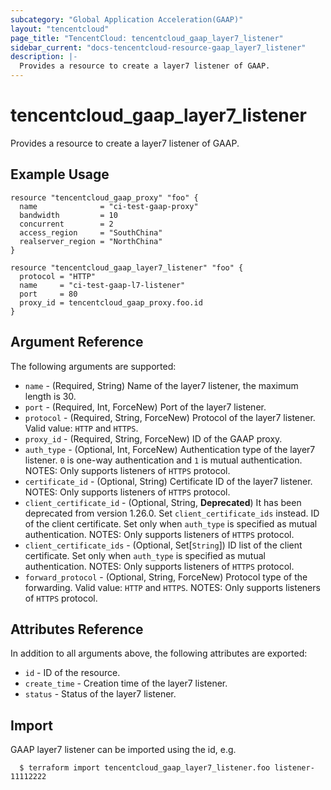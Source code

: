 ```yaml
---
subcategory: "Global Application Acceleration(GAAP)"
layout: "tencentcloud"
page_title: "TencentCloud: tencentcloud_gaap_layer7_listener"
sidebar_current: "docs-tencentcloud-resource-gaap_layer7_listener"
description: |-
  Provides a resource to create a layer7 listener of GAAP.
---
```


# tencentcloud_gaap_layer7_listener

Provides a resource to create a layer7 listener of GAAP.

## Example Usage

```hcl
resource "tencentcloud_gaap_proxy" "foo" {
  name              = "ci-test-gaap-proxy"
  bandwidth         = 10
  concurrent        = 2
  access_region     = "SouthChina"
  realserver_region = "NorthChina"
}

resource "tencentcloud_gaap_layer7_listener" "foo" {
  protocol = "HTTP"
  name     = "ci-test-gaap-l7-listener"
  port     = 80
  proxy_id = tencentcloud_gaap_proxy.foo.id
}
```

## Argument Reference

The following arguments are supported:

* `name` - (Required, String) Name of the layer7 listener, the maximum length is 30.
* `port` - (Required, Int, ForceNew) Port of the layer7 listener.
* `protocol` - (Required, String, ForceNew) Protocol of the layer7 listener. Valid value: `HTTP` and `HTTPS`.
* `proxy_id` - (Required, String, ForceNew) ID of the GAAP proxy.
* `auth_type` - (Optional, Int, ForceNew) Authentication type of the layer7 listener. `0` is one-way authentication and `1` is mutual authentication. NOTES: Only supports listeners of `HTTPS` protocol.
* `certificate_id` - (Optional, String) Certificate ID of the layer7 listener. NOTES: Only supports listeners of `HTTPS` protocol.
* `client_certificate_id` - (Optional, String, **Deprecated**) It has been deprecated from version 1.26.0. Set `client_certificate_ids` instead. ID of the client certificate. Set only when `auth_type` is specified as mutual authentication. NOTES: Only supports listeners of `HTTPS` protocol.
* `client_certificate_ids` - (Optional, Set[`String`]) ID list of the client certificate. Set only when `auth_type` is specified as mutual authentication. NOTES: Only supports listeners of `HTTPS` protocol.
* `forward_protocol` - (Optional, String, ForceNew) Protocol type of the forwarding. Valid value: `HTTP` and `HTTPS`. NOTES: Only supports listeners of `HTTPS` protocol.

## Attributes Reference

In addition to all arguments above, the following attributes are exported:

* `id` - ID of the resource.
* `create_time` - Creation time of the layer7 listener.
* `status` - Status of the layer7 listener.


## Import

GAAP layer7 listener can be imported using the id, e.g.

```
  $ terraform import tencentcloud_gaap_layer7_listener.foo listener-11112222
```

